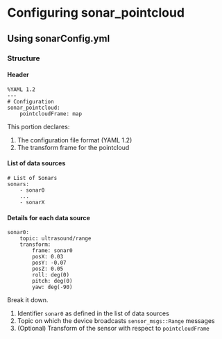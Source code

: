 # Configuring sonar_pointcloud

## Using sonarConfig.yml

### Structure
#### Header
```
%YAML 1.2
---
# Configuration
sonar_pointcloud:
    pointcloudFrame: map
```
This portion declares:
1. The configuration file format (YAML 1.2)
2. The transform frame for the pointcloud

#### List of data sources
```
# List of Sonars
sonars:
    - sonar0
    ...
    - sonarX
```

#### Details for each data source
```
sonar0:
    topic: ultrasound/range
    transform:
        frame: sonar0
        posX: 0.03
        posY: -0.07
        posZ: 0.05
        roll: deg(0)
        pitch: deg(0)
        yaw: deg(-90)
```
Break it down.
  1. Identifier `sonar0` as defined in the list of data sources
  2. Topic on which the device broadcasts `sensor_msgs::Range` messages
  3. (Optional) Transform of the sensor with respect to `pointcloudFrame`
